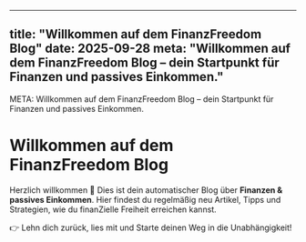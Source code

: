 
---
title: "Willkommen auf dem FinanzFreedom Blog"
date: 2025-09-28
meta: "Willkommen auf dem FinanzFreedom Blog – dein Startpunkt für Finanzen und passives Einkommen."
---

META: Willkommen auf dem FinanzFreedom Blog – dein Startpunkt für Finanzen und passives Einkommen.

# Willkommen auf dem FinanzFreedom Blog

Herzlich willkommen 🎉 
Dies ist dein automatischer Blog über **Finanzen & passives Einkommen**. 
Hier findest du regelmäßig neu Artikel, Tipps und Strategien, wie du finanZielle Freiheit erreichen kannst.

👉 Lehn dich zurück, lies mit und Starte deinen Weg in die Unabhängigkeit!
